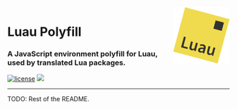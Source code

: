 <img src="https://raw.githubusercontent.com/jsdotlua/branding/main/Logo.png" align="right" height="128"/>

<h1>Luau Polyfill</h1>
<h3>A JavaScript environment polyfill for Luau, used by translated Lua packages.</h3>

<a href="https://github.com/jsdotlua/luau-polyfill/blob/main/LICENSE.md"><img src="https://img.shields.io/badge/license-MIT-blue.svg" alt="license" height="18"></a>
<a href="https://wally.run/package/jsdotlua/luau-polyfill"><img src="https://img.shields.io/badge/wally%20package-1.2.3-red.svg" height="18"/></a>

---

TODO: Rest of the README.

